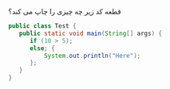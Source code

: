 قطعه کد زیر چه چیزی را چاپ می کند؟
```java
public class Test {
   public static void main(String[] args) {
      if (10 > 5); 
      else; {           
          System.out.println("Here");
      };
   }              
}   
```